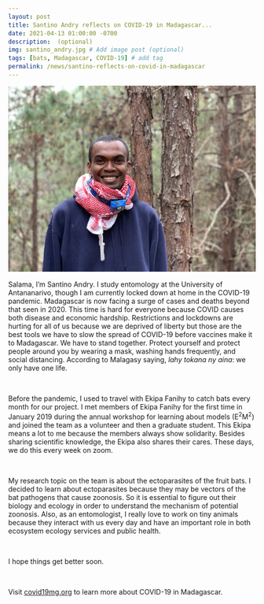 ```yaml
---
layout: post
title: Santino Andry reflects on COVID-19 in Madagascar...
date: 2021-04-13 01:00:00 -0700
description:  (optional)
img: santino_andry.jpg # Add image post (optional)
tags: [bats, Madagascar, COVID-19] # add tag
permalink: /news/santino-reflects-on-covid-in-madagascar
---
```

<img src="/assets/img/santino_andry.jpg" alt="santino" class="img-left-w-text" />

Salama, I’m Santino Andry. I study entomology at the University of Antananarivo, though I am currently locked down at home in the COVID-19 pandemic. Madagascar is now facing a surge of cases and deaths beyond that seen in 2020. This time is hard for everyone because COVID causes both disease and economic hardship. Restrictions and lockdowns are hurting for all of us because we are deprived of liberty but those are the best tools we have to slow the spread of COVID-19 before vaccines make it to Madagascar. We have to stand together. Protect yourself and protect people around you by wearing a mask, washing hands frequently, and social distancing. According to Malagasy saying, <i>lahy tokana ny aina</i>: we only have one life.

<br />

Before the pandemic, I used to travel with Ekipa Fanihy to catch bats every month for our project. I met members of Ekipa Fanihy for the first time in January 2019 during the annual workshop for learning about models (E<sup>2</sup>M<sup>2</sup>) and joined the team as a volunteer and then a graduate student. This Ekipa means a lot to me because the members always show solidarity. Besides sharing scientific knowledge, the Ekipa also shares their cares. These days, we do this every week on zoom.

<br />

My research topic on the team is about the ectoparasites of the fruit bats. I decided to learn about ectoparasites because they may be vectors of the bat pathogens that cause zoonosis. So it is essential to figure out their biology and ecology in order to understand the mechanism of potential zoonosis. Also, as an entomologist, I really love to work on tiny animals because they interact with us every day and have an important role in both ecosystem ecology services and public health.

<br />

I hope things get better soon.

<br />

Visit [covid19mg.org](https://www.covid19mg.org/dashboard_EN.html) to learn more about COVID-19 in Madagascar.
